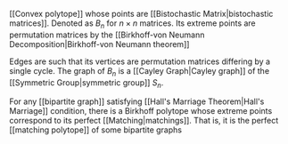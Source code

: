 [[Convex polytope]] whose points are [[Bistochastic Matrix|bistochastic matrices]].
Denoted as $B_n$ for $n\times n$ matrices.
Its extreme points are permutation matrices by the [[Birkhoff-von Neumann Decomposition|Birkhoff-von Neumann theorem]]

Edges are such that its vertices are permutation matrices differing by a single cycle.
The graph of $B_n$ is a [[Cayley Graph|Cayley graph]] of the [[Symmetric Group|symmetric group]] $S_n$.

For any [[bipartite graph]] satisfying [[Hall's Marriage Theorem|Hall's Marriage]] condition, there is a Birkhoff polytope whose extreme points correspond to its perfect [[Matching|matchings]]. That is, it is the perfect [[matching polytope]] of some bipartite graphs